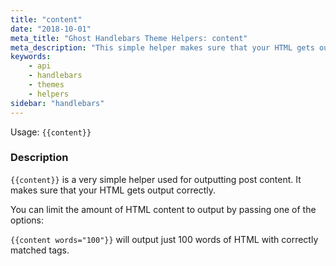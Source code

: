 ```yaml
---
title: "content"
date: "2018-10-01"
meta_title: "Ghost Handlebars Theme Helpers: content"
meta_description: "This simple helper makes sure that your HTML gets output correctly. Read more about working with Ghost themes! 👻"
keywords:
    - api
    - handlebars
    - themes
    - helpers
sidebar: "handlebars"
---
```


Usage: `{{content}}`

### Description

`{{content}}` is a very simple helper used for outputting post content. It makes sure that your HTML gets output correctly.

You can limit the amount of HTML content to output by passing one of the options:

`{{content words="100"}}` will output just 100 words of HTML with correctly matched tags.

